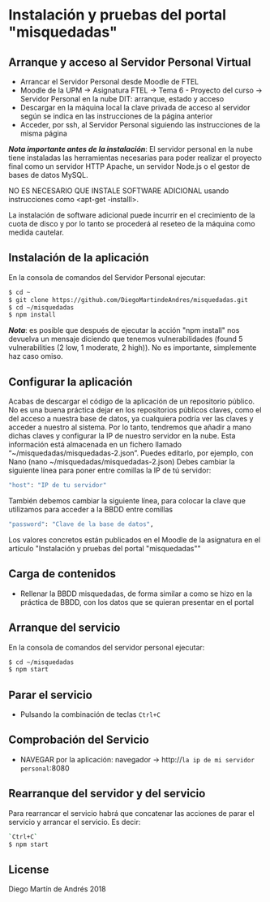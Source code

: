 
# Instalación y pruebas del portal "misquedadas"

## Arranque y acceso al Servidor Personal Virtual

* Arrancar el Servidor Personal desde Moodle de FTEL
* Moodle de la UPM -> Asignatura FTEL -> Tema 6 - Proyecto del curso -> Servidor Personal en la nube DIT: arranque, estado y acceso
* Descargar en la máquina local la clave privada de acceso al servidor según se indica en las instrucciones de la página  anterior
* Acceder, por ssh, al Servidor Personal siguiendo las instrucciones de la misma página

***Nota importante antes de la instalación***: El servidor personal en la nube tiene instaladas las herramientas necesarias para poder realizar el proyecto final  como un servidor HTTP Apache, un servidor Node.js o el gestor de bases de datos MySQL.

NO ES NECESARIO QUE INSTALE SOFTWARE ADICIONAL usando instrucciones como <apt-get -installl>.

La instalación de software adicional puede incurrir en el crecimiento de la cuota de disco y por lo tanto se procederá al reseteo de la máquina como medida cautelar.

## Instalación de la aplicación
En la consola de comandos del Servidor Personal ejecutar:

```sh
$ cd ~
$ git clone https://github.com/DiegoMartindeAndres/misquedadas.git
$ cd ~/misquedadas
$ npm install
```
***Nota***: es posible que después de ejecutar la acción "npm install" nos devuelva un mensaje diciendo que tenemos vulnerabilidades (found 5 vulnerabilities (2 low, 1 moderate, 2 high)). No es importante, simplemente haz caso omiso.

## Configurar la aplicación
Acabas de descargar el código de la aplicación de un repositorio público. No es una buena práctica dejar en los repositorios públicos claves, como el del acceso a nuestra base de datos, ya cualquiera podría ver las claves y acceder a nuestro al sistema. Por lo tanto, tendremos que añadir a mano dichas claves y configurar la IP de nuestro servidor en la nube. Esta información está almacenada en un fichero llamado “~/misquedadas/misquedadas-2.json”. 
Puedes editarlo, por ejemplo, con Nano (nano ~/misquedadas/misquedadas-2.json)
Debes cambiar la siguiente línea para poner entre comillas la IP de tú servidor:
```sh
"host": "IP de tu servidor"
```

También debemos cambiar la siguiente línea, para colocar la clave que utilizamos para acceder a la BBDD entre comillas
```sh
"password": "Clave de la base de datos",
```
Los valores concretos están publicados en el Moodle de la asignatura en el artículo "Instalación y pruebas del portal "misquedadas""

## Carga de contenidos
* Rellenar la BBDD misquedadas, de forma similar a como se hizo en la práctica de BBDD, con los datos que se quieran presentar en el portal

## Arranque del servicio
En la consola de comandos del servidor personal ejecutar:

```sh
$ cd ~/misquedadas
$ npm start
```

## Parar el servicio
* Pulsando la combinación de teclas `Ctrl+C`

## Comprobación del Servicio
* NAVEGAR por la aplicación: navegador -> http://`la ip de mi servidor personal`:8080

## Rearranque del servidor y del servicio
Para rearrancar el servicio habrá que concatenar las acciones de parar el servicio y arrancar el servicio. Es decir:
```sh
`Ctrl+C`
$ npm start
```


## License

Diego Martín de Andrés 2018
